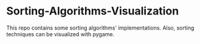 # Sorting-Algorithms-Visualization
This repo contains some sorting algorithms' implementations. Also, sorting techniques can be visualized with pygame.
